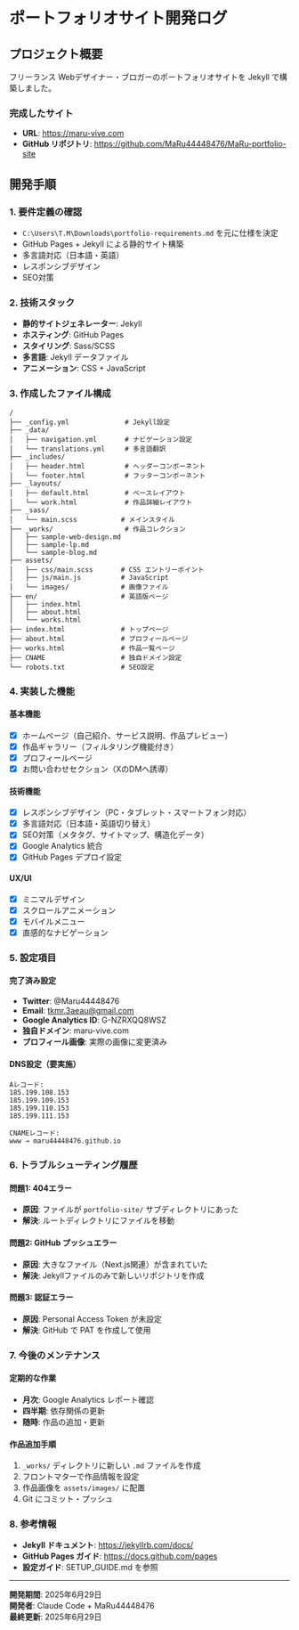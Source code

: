 # ポートフォリオサイト開発ログ

## プロジェクト概要

フリーランス Webデザイナー・ブロガーのポートフォリオサイトを Jekyll で構築しました。

### 完成したサイト
- **URL**: https://maru-vive.com
- **GitHub リポジトリ**: https://github.com/MaRu44448476/MaRu-portfolio-site

## 開発手順

### 1. 要件定義の確認
- `C:\Users\T.M\Downloads\portfolio-requirements.md` を元に仕様を決定
- GitHub Pages + Jekyll による静的サイト構築
- 多言語対応（日本語・英語）
- レスポンシブデザイン
- SEO対策

### 2. 技術スタック
- **静的サイトジェネレーター**: Jekyll
- **ホスティング**: GitHub Pages
- **スタイリング**: Sass/SCSS
- **多言語**: Jekyll データファイル
- **アニメーション**: CSS + JavaScript

### 3. 作成したファイル構成

```
/
├── _config.yml              # Jekyll設定
├── _data/
│   ├── navigation.yml       # ナビゲーション設定
│   └── translations.yml     # 多言語翻訳
├── _includes/
│   ├── header.html          # ヘッダーコンポーネント
│   └── footer.html          # フッターコンポーネント
├── _layouts/
│   ├── default.html         # ベースレイアウト
│   └── work.html            # 作品詳細レイアウト
├── _sass/
│   └── main.scss           # メインスタイル
├── _works/                  # 作品コレクション
│   ├── sample-web-design.md
│   ├── sample-lp.md
│   └── sample-blog.md
├── assets/
│   ├── css/main.scss       # CSS エントリーポイント
│   ├── js/main.js          # JavaScript
│   └── images/             # 画像ファイル
├── en/                     # 英語版ページ
│   ├── index.html
│   ├── about.html
│   └── works.html
├── index.html              # トップページ
├── about.html              # プロフィールページ
├── works.html              # 作品一覧ページ
├── CNAME                   # 独自ドメイン設定
└── robots.txt              # SEO設定
```

### 4. 実装した機能

#### 基本機能
- [x] ホームページ（自己紹介、サービス説明、作品プレビュー）
- [x] 作品ギャラリー（フィルタリング機能付き）
- [x] プロフィールページ
- [x] お問い合わせセクション（XのDMへ誘導）

#### 技術機能
- [x] レスポンシブデザイン（PC・タブレット・スマートフォン対応）
- [x] 多言語対応（日本語・英語切り替え）
- [x] SEO対策（メタタグ、サイトマップ、構造化データ）
- [x] Google Analytics 統合
- [x] GitHub Pages デプロイ設定

#### UX/UI
- [x] ミニマルデザイン
- [x] スクロールアニメーション
- [x] モバイルメニュー
- [x] 直感的なナビゲーション

### 5. 設定項目

#### 完了済み設定
- **Twitter**: @Maru44448476
- **Email**: tkmr.3aeau@gmail.com
- **Google Analytics ID**: G-NZRXQQ8WSZ
- **独自ドメイン**: maru-vive.com
- **プロフィール画像**: 実際の画像に変更済み

#### DNS設定（要実施）
```
Aレコード:
185.199.108.153
185.199.109.153
185.199.110.153
185.199.111.153

CNAMEレコード:
www → maru44448476.github.io
```

### 6. トラブルシューティング履歴

#### 問題1: 404エラー
- **原因**: ファイルが `portfolio-site/` サブディレクトリにあった
- **解決**: ルートディレクトリにファイルを移動

#### 問題2: GitHub プッシュエラー
- **原因**: 大きなファイル（Next.js関連）が含まれていた
- **解決**: Jekyllファイルのみで新しいリポジトリを作成

#### 問題3: 認証エラー
- **原因**: Personal Access Token が未設定
- **解決**: GitHub で PAT を作成して使用

### 7. 今後のメンテナンス

#### 定期的な作業
- **月次**: Google Analytics レポート確認
- **四半期**: 依存関係の更新
- **随時**: 作品の追加・更新

#### 作品追加手順
1. `_works/` ディレクトリに新しい `.md` ファイルを作成
2. フロントマターで作品情報を設定
3. 作品画像を `assets/images/` に配置
4. Git にコミット・プッシュ

### 8. 参考情報

- **Jekyll ドキュメント**: https://jekyllrb.com/docs/
- **GitHub Pages ガイド**: https://docs.github.com/pages
- **設定ガイド**: SETUP_GUIDE.md を参照

---

**開発期間**: 2025年6月29日  
**開発者**: Claude Code + MaRu44448476  
**最終更新**: 2025年6月29日